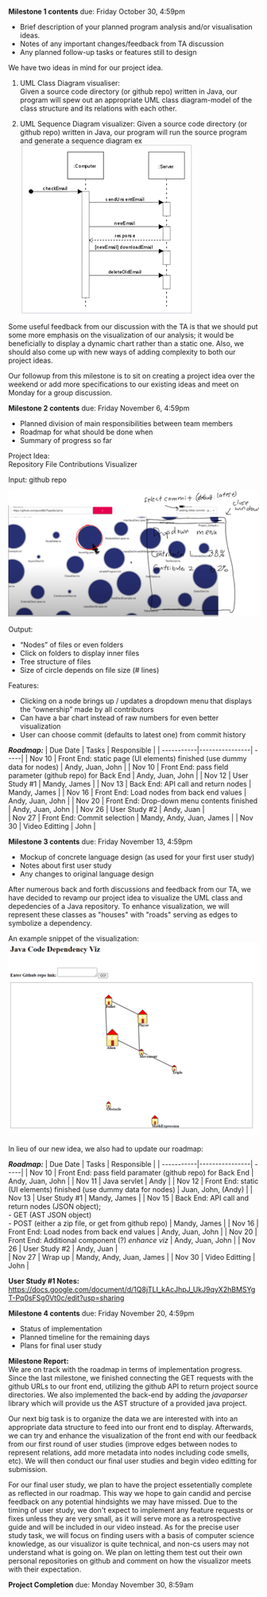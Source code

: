 **Milestone 1 contents** due: Friday October 30, 4:59pm
- Brief description of your planned program analysis and/or visualisation ideas.
- Notes of any important changes/feedback from TA discussion
- Any planned follow-up tasks or features still to design

We have two ideas in mind for our project idea.  

1. UML Class Diagram visualiser:  
Given a source code directory (or github repo) written in Java, our program will spew out an appropriate UML class diagram-model of the class structure and its relations with each other.  

2. UML Sequence Diagram visualizer:
Given a source code directory (or github repo) written in Java, our program will run the source program and generate a sequence diagram ex  
![Sequence Diagram](assets/sequence_diagram.PNG)  

Some useful feedback from our discussion with the TA is that we should put some more emphasis on the visualization of our analysis; it would be beneficially to display a dynamic chart rather than a static one.  Also, we should also come up with new ways of adding complexity to both our project ideas.

Our followup from this milestone is to sit on creating a project idea over the weekend or add more specifications to our existing ideas and meet on Monday for a group discussion.  
 

**Milestone 2 contents** due: Friday November 6, 4:59pm
- Planned division of main responsibilities between team members
- Roadmap for what should be done when
- Summary of progress so far

Project Idea:  
Repository File Contributions Visualizer

Input: github repo  

![Example](assets/PoC.PNG)  

Output: 
- “Nodes” of files or even folders 
- Click on folders to display inner files 
- Tree structure of files
- Size of circle depends on file size (# lines)

Features:
- Clicking on a node brings up / updates a dropdown menu that displays the “ownership” made by all contributors 
- Can have a bar chart instead of raw numbers for even better visualization 
- User can choose commit (defaults to latest one) from commit history

***Roadmap:*** 
| Due Date   | Tasks          | Responsible  |
| -----------|----------------| -----|
| Nov 10     | Front End: static page (UI elements) finished (use dummy data for nodes)     | Andy, Juan, John  |
| Nov 10     | Front End: pass field parameter (github repo) for Back End                   | Andy, Juan, John  |
| Nov 12     | User Study #1                                                                | Mandy, James |
| Nov 13     | Back End: API call and return nodes                                          | Mandy, James |
| Nov 16     | Front End: Load nodes from back end values                                   | Andy, Juan, John |
| Nov 20     | Front End: Drop-down menu contents finished                                  | Andy, Juan, John |
| Nov 26     | User Study #2                                                                | Andy, Juan |  
| Nov 27     | Front End: Commit selection                                                  | Mandy, Andy, Juan, James |
| Nov 30     | Video Editting                                                               | John |  




**Milestone 3 contents** due: Friday November 13, 4:59pm
- Mockup of concrete language design (as used for your first user study)
- Notes about first user study 
- Any changes to original language design

After numerous back and forth discussions and feedback from our TA, we have decided to revamp our project idea to visualize the UML class and depedencies of a Java repository.  To enhance visualization, we will represent these classes as "houses" with "roads" serving as edges to symbolize a dependency.

An example snippet of the visualization: 
![Example](assets/PoC2.PNG)  

In lieu of our new idea, we also had to update our roadmap:

***Roadmap:*** 
| Due Date   | Tasks          | Responsible  |
| -----------|----------------| -----|
| Nov 10     | Front End: pass field paramater (github repo) for Back End     | Andy, Juan, John  |
| Nov 11     | Java servlet                   | Andy |
| Nov 12     | Front End: static (UI elements) finished (use dummy data for nodes)          | Juan, John, (Andy) |
| Nov 13     | User Study #1                                                                | Mandy, James |
| Nov 15     | Back End: API call and return nodes (JSON object); <br> - GET (AST JSON object) <br> - POST (either a zip file, or get from github repo)                                                                           | Mandy, James |
| Nov 16     | Front End: Load nodes from back end values                                   | Andy, Juan, John |
| Nov 20     | Front End: Additional component (?) *enhance viz*                            | Andy, Juan, John |
| Nov 26     | User Study #2                                                                | Andy, Juan |  
| Nov 27     | Wrap up                                                                      | Mandy, Andy, Juan, James |
| Nov 30     | Video Editting                                                               | John |   
 
   
**User Study #1 Notes:** https://docs.google.com/document/d/1Q8jTLI_kAcJhpJ_UkJ9qyX2hBMSYgT-Pq0sFSg0Vt0c/edit?usp=sharing

**Milestone 4 contents** due: Friday November 20, 4:59pm
- Status of implementation
- Planned timeline for the remaining days
- Plans for final user study 

**Milestone Report:**  
We are on track with the roadmap in terms of implementation progress.  Since the last milestone, we finished connecting the GET requests with the github URLs to our front end, utilizing the github API to return project source directories.  We also implemented the back-end by adding the *javaparser* library which will provide us the AST structure of a provided java project.  

Our next big task is to organize the data we are interested with into an appropriate data structure to feed into our front end to display.  Afterwards, we can try and enhance the visualization of the front end with our feedback from our first round of user studies  (improve edges between nodes to represent relations, add more metadata into nodes including code smells, etc).  We will then conduct our final user studies and begin video editting for submission.  

For our final user study, we plan to have the project essetentially complete as reflected in our roadmap.  This way we hope to gain candid and percise feedback on any potential hindsights we may have missed.  Due to the timing of user study, we don't expect to implement any feature requests or fixes unless they are very small, as it will serve more as a retrospective guide and will be included in our video instead.  As for the precise user study task, we will focus on finding users with a basis of computer science knowledge, as our visualizor is quite technical, and non-cs users may not understand what is going on.  We plan on letting them test out their own personal repositories on github and comment on how the visualizor meets with their expectation.  

**Project Completion** due: Monday November 30, 8:59am

